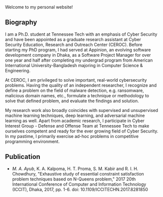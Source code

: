 Welcome to my personal website!

## Biography

I am a Ph.D. student at Tennessee Tech with an emphasis of Cyber Security and have been appointed as a graduate research assistant at Cyber Security Education, Research and Outreach Center (CEROC). Before starting my PhD program, I had served at Appinion, an evolving software development company in Dhaka, as a Software Project Manager for over one year and half after completing my undergrad program from American International University-Bangladesh majoring in Computer Science & Engineering.

At CEROC, I am privileged to solve important, real-world cybersecurity problems. Having the quality of an independent researcher, I recognize and define a problem on the field of malware detection, e.g. ransomware, malicious domain names, etc., formulate a technique or methodology to solve that defined problem, and evaluate the findings and solution.

My research work also broadly coincides with supervised and unsupervised machine learning techniques, deep learning, and adversarial machine learning as well. Apart from academic research, I participate in Cyber Interest Group - Defense and Offense Team at Tennessee Tech to make ourselves competent and ready for the ever growing field of Cyber Security. In my pastime, I primarily exercise ad-hoc problems in competitive programming environment. 


## Publication

* _M. A. Ayub_, K. A. Kalpoma, H. T. Proma, S. M. Kabir and R. I. H. Chowdhury, "Exhaustive study of essential constraint satisfaction problem techniques based on N-Queens problem," 2017 20th International Conference of Computer and Information Technology (ICCIT), Dhaka, 2017, pp. 1-6. doi: 10.1109/ICCITECHN.2017.8281850
